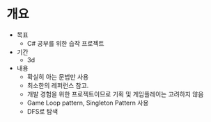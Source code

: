 # 개요

- 목표
    - C# 공부를 위한 습작 프로젝트
- 기간
    - 3d
- 내용
    - 확실히 아는 문법만 사용
    - 최소한의 레퍼런스 참고.
    - 개발 경험을 위한 프로젝트이므로 기획 및 게임플레이는 고려하지 않음
    - Game Loop pattern, Singleton Pattern 사용
    - DFS로 탐색
